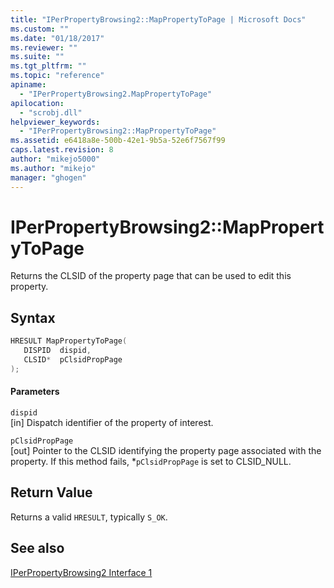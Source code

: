 ```yaml
---
title: "IPerPropertyBrowsing2::MapPropertyToPage | Microsoft Docs"
ms.custom: ""
ms.date: "01/18/2017"
ms.reviewer: ""
ms.suite: ""
ms.tgt_pltfrm: ""
ms.topic: "reference"
apiname: 
  - "IPerPropertyBrowsing2.MapPropertyToPage"
apilocation: 
  - "scrobj.dll"
helpviewer_keywords: 
  - "IPerPropertyBrowsing2::MapPropertyToPage"
ms.assetid: e6418a8e-500b-42e1-9b5a-52e6f7567f99
caps.latest.revision: 8
author: "mikejo5000"
ms.author: "mikejo"
manager: "ghogen"
---
```

# IPerPropertyBrowsing2::MapPropertyToPage
Returns the CLSID of the property page that can be used to edit this property.  
  
## Syntax  
  
```cpp
HRESULT MapPropertyToPage(  
   DISPID  dispid,  
   CLSID*  pClsidPropPage  
);  
```  
  
#### Parameters  
 `dispid`  
 [in] Dispatch identifier of the property of interest.  
  
 `pClsidPropPage`  
 [out] Pointer to the CLSID identifying the property page associated with the property. If this method fails, *`pClsidPropPage` is set to CLSID_NULL.  
  
## Return Value  
 Returns a valid `HRESULT`, typically `S_OK`.  
  
## See also  
 [IPerPropertyBrowsing2 Interface 1](../../winscript/reference/iperpropertybrowsing2-interface-1.md)